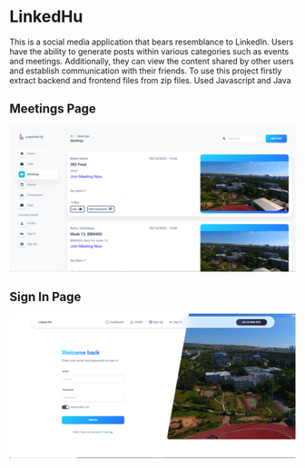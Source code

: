 # LinkedHu

This is a social media application that bears resemblance to LinkedIn. Users have the ability to generate posts within various categories such as events and meetings. Additionally, they can view the content shared by other users and establish communication with their friends. To use this project firstly extract backend and frontend files from zip files. Used Javascript and Java

## Meetings Page
<td style="width: 100%;"><img src=https://github.com/MErenKucuk/linkedHU/blob/main/meetingspage.png></td> <br/>


## Sign In Page
<td style="width: 100%;"><img src=https://github.com/MErenKucuk/linkedHU/blob/main/signinpage.png></td> <br/>
